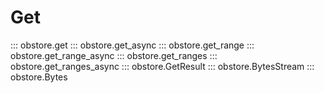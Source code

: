 # Get

::: obstore.get
::: obstore.get_async
::: obstore.get_range
::: obstore.get_range_async
::: obstore.get_ranges
::: obstore.get_ranges_async
::: obstore.GetResult
::: obstore.BytesStream
::: obstore.Bytes
